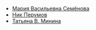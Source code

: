 * [Мария Васильевна Семёнова](/books/fantasy_fight/Мария%20Васильевна%20Семёнова)
* [Ник Перумов](/books/fantasy_fight/Ник%20Перумов)
* [Татьяна В. Минина](/books/fantasy_fight/Татьяна%20В.%20Минина)
